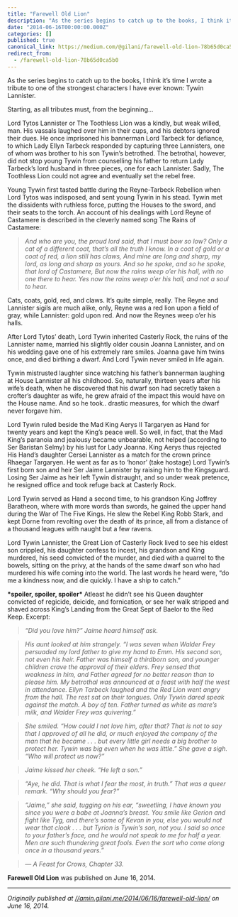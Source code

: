 ```yaml
---
title: "Farewell Old Lion"
description: "As the series begins to catch up to the books, I think it’s time I wrote a tribute to one of the strongest characters I have ever known…"
date: "2014-06-16T00:00:00.000Z"
categories: []
published: true
canonical_link: https://medium.com/@gilani/farewell-old-lion-78b65d0ca5b0
redirect_from:
  - /farewell-old-lion-78b65d0ca5b0
---
```


As the series begins to catch up to the books, I think it’s time I wrote a tribute to one of the strongest characters I have ever known: Tywin Lannister.

Starting, as all tributes must, from the beginning…

Lord Tytos Lannister or The Toothless Lion was a kindly, but weak willed, man. His vassals laughed over him in their cups, and his debtors ignored their dues. He once imprisoned his bannerman Lord Tarbeck for defiance, to which Lady Ellyn Tarbeck responded by capturing three Lannisters, one of whom was brother to his son Tywin’s betrothed. The betrothal, however, did not stop young Tywin from counselling his father to return Lady Tarbeck’s lord husband in three pieces, one for each Lannister. Sadly, The Toothless Lion could not agree and eventually set the rebel free.

Young Tywin first tasted battle during the Reyne-Tarbeck Rebellion when Lord Tytos was indisposed, and sent young Tywin in his stead. Tywin met the dissidents with ruthless force, putting the Houses to the sword, and their seats to the torch. An account of his dealings with Lord Reyne of Castamere is described in the cleverly named song The Rains of Castamere:

> _And who are you, the proud lord said, that I must bow so low? Only a cat of a different coat, that’s all the truth I know. In a coat of gold or a coat of red, a lion still has claws, And mine are long and sharp, my lord, as long and sharp as yours. And so he spoke, and so he spoke, that lord of Castamere, But now the rains weep o’er his hall, with no one there to hear. Yes now the rains weep o’er his hall, and not a soul to hear._

Cats, coats, gold, red, and claws. It’s quite simple, really. The Reyne and Lannister sigils are much alike, only, Reyne was a red lion upon a field of gray, while Lannister: gold upon red. And now the Reynes weep o’er his halls.

After Lord Tytos’ death, Lord Tywin inherited Casterly Rock, the ruins of the Lannister name, married his slightly older cousin Joanna Lannister, and on his wedding gave one of his extremely rare smiles. Joanna gave him twins once, and died birthing a dwarf. And Lord Tywin never smiled in life again.

Tywin mistrusted laughter since watching his father’s bannerman laughing at House Lannister all his childhood. So, naturally, thirteen years after his wife’s death, when he discovered that his dwarf son had secretly taken a crofter’s daughter as wife, he grew afraid of the impact this would have on the House name. And so he took.. drastic measures, for which the dwarf never forgave him.

Lord Tywin ruled beside the Mad King Aerys II Targaryen as Hand for twenty years and kept the King’s peace well. So well, in fact, that the Mad King’s paranoia and jealousy became unbearable, not helped (according to Ser Baristan Selmy) by his lust for Lady Joanna. King Aerys thus rejected His Hand’s daughter Cersei Lannister as a match for the crown prince Rhaegar Targaryen. He went as far as to ‘honor’ (take hostage) Lord Tywin’s first born son and heir Ser Jaime Lannister by raising him to the Kingsguard. Losing Ser Jaime as heir left Tywin distraught, and so under weak pretence, he resigned office and took refuge back at Casterly Rock.

Lord Tywin served as Hand a second time, to his grandson King Joffrey Baratheon, where with more words than swords, he gained the upper hand during the War of The Five Kings. He slew the Rebel King Robb Stark, and kept Dorne from revolting over the death of its prince, all from a distance of a thousand leagues with naught but a few ravens.

Lord Tywin Lannister, the Great Lion of Casterly Rock lived to see his eldest son crippled, his daughter confess to incest, his grandson and King murdered, his seed convicted of the murder, and died with a quarrel to the bowels, sitting on the privy, at the hands of the same dwarf son who had murdered his wife coming into the world. The last words he heard were, “do me a kindness now, and die quickly. I have a ship to catch.”

**\*spoiler, spoiler, spoiler\*** Atleast he didn’t see his Queen daughter convicted of regicide, deicide, and fornication, or see her walk stripped and shaved across King’s Landing from the Great Sept of Baelor to the Red Keep. Excerpt:

> _“Did you love him?” Jaime heard himself ask._

> _His aunt looked at him strangely. “I was seven when Walder Frey persuaded my lord father to give my hand to Emm. His second son, not even his heir. Father was himself a thirdborn son, and younger children crave the approval of their elders. Frey sensed that weakness in him, and Father agreed for no better reason than to please him. My betrothal was announced at a feast with half the west in attendance. Ellyn Tarbeck laughed and the Red Lion went angry from the hall. The rest sat on their tongues. Only Tywin dared speak against the match. A boy of ten. Father turned as white as mare’s milk, and Walder Frey was quivering.”_

> _She smiled. “How could I not love him, after that? That is not to say that I approved of all he did, or much enjoyed the company of the man that he became . . . but every little girl needs a big brother to protect her. Tywin was big even when he was little.” She gave a sigh. “Who will protect us now?”_

> _Jaime kissed her cheek. “He left a son.”_

> _“Aye, he did. That is what I fear the most, in truth.” That was a queer remark. “Why should you fear?”_

> _“Jaime,” she said, tugging on his ear, “sweetling, I have known you since you were a babe at Joanna’s breast. You smile like Gerion and fight like Tyg, and there’s some of Kevan in you, else you would not wear that cloak . . . but Tyrion is Tywin’s son, not you. I said so once to your father’s face, and he would not speak to me for half a year. Men are such thundering great fools. Even the sort who come along once in a thousand years.”_

> _— A Feast for Crows, Chapter 33._

**Farewell Old Lion** was published on June 16, 2014.

---

_Originally published at_ [_//amin.gilani.me/2014/06/16/farewell-old-lion/_](//amin.gilani.me/2014/06/16/farewell-old-lion/) _on June 16, 2014._
